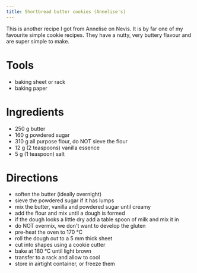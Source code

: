 ```yaml
---
title: Shortbread butter cookies (Annelise's)
---
```


This is another recipe I got from Annelise on Nevis. It is by far one
of my favourite simple cookie recipes. They have a nutty, very buttery
flavour and are super simple to make.

# Tools

- baking sheet or rack
- baking paper

# Ingredients

- 250 g butter
- 160 g powdered sugar
- 310 g all purpose flour, do NOT sieve the flour
- 12 g (2 teaspoons) vanilla essence
- 5 g (1 teaspoon) salt

# Directions

- soften the butter (ideally overnight)
- sieve the powdered sugar if it has lumps
- mix the butter, vanilla and powdered sugar until creamy
- add the flour and mix until a dough is formed
- if the dough looks a little dry add a table spoon of milk and mix it in
- do NOT overmix, we don't want to develop the gluten
- pre-heat the oven to 170 °C
- roll the dough out to a 5 mm thick sheet
- cut into shapes using a cookie cutter
- bake at 180 °C until light brown
- transfer to a rack and allow to cool
- store in airtight container, or freeze them